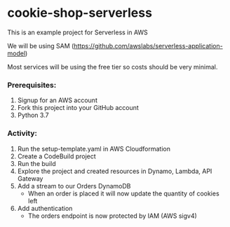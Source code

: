 cookie-shop-serverless
======================

This is an example project for Serverless in AWS

We will be using SAM (https://github.com/awslabs/serverless-application-model)

Most services will be using the free tier so costs should be very minimal.


### Prerequisites:
1. Signup for an AWS account
2. Fork this project into your GitHub account
3. Python 3.7


### Activity:
1. Run the setup-template.yaml in AWS Cloudformation
2. Create a CodeBuild project
3. Run the build
4. Explore the project and created resources in Dynamo, Lambda, API Gateway
5. Add a stream to our Orders DynamoDB
    * When an order is placed it will now update the quantity of cookies left
6. Add authentication
    * The orders endpoint is now protected by IAM (AWS sigv4)